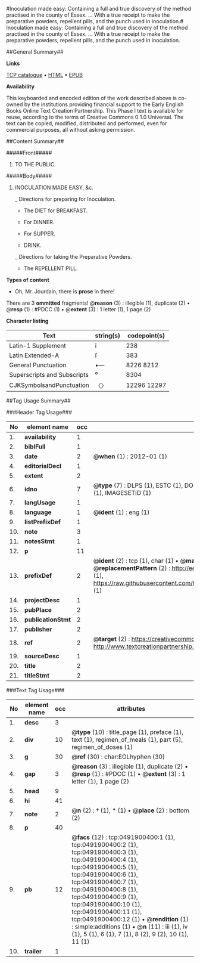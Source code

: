 #Inoculation made easy: Containing a full and true discovery of the method practised in the county of Essex. ... With a true receipt to make the preparative powders, repellent pills, and the punch used in inoculation.#
Inoculation made easy: Containing a full and true discovery of the method practised in the county of Essex. ... With a true receipt to make the preparative powders, repellent pills, and the punch used in inoculation.

##General Summary##

**Links**

[TCP catalogue](http://www.ota.ox.ac.uk/tcp/)  • 
[HTML](http://tei.it.ox.ac.uk/tcp/Texts-HTML/free/004/004778758.html)  • 
[EPUB](http://tei.it.ox.ac.uk/tcp/Texts-EPUB/free/004/004778758.epub)

**Availability**

This keyboarded and encoded edition of the
	       work described above is co-owned by the institutions
	       providing financial support to the Early English Books
	       Online Text Creation Partnership. This Phase I text is
	       available for reuse, according to the terms of Creative
	       Commons 0 1.0 Universal. The text can be copied,
	       modified, distributed and performed, even for
	       commercial purposes, all without asking permission.


##Content Summary##

#####Front#####

1. TO THE PUBLIC.

#####Body#####

1. INOCULATION MADE EASY, &c.

    _ Directions for preparing for Inoculation.

      * The DIET for BREAKFAST.

      * For DINNER.

      * For SUPPER.

      * DRINK.

    _ Directions for taking the Preparative Powders.

      * The REPELLENT PILL.

**Types of content**

  * Oh, Mr. Jourdain, there is **prose** in there!

There are 3 **ommitted** fragments! 
 @__reason__ (3) : illegible (1), duplicate (2)  •  @__resp__ (1) : #PDCC (1)  •  @__extent__ (3) : 1 letter (1), 1 page (2)

**Character listing**


|Text|string(s)|codepoint(s)|
|---|---|---|
|Latin-1 Supplement|î|238|
|Latin Extended-A|ſ|383|
|General Punctuation|•—|8226 8212|
|Superscripts             and Subscripts|⁰|8304|
|CJKSymbolsandPunctuation|〈〉|12296 12297|

##Tag Usage Summary##

###Header Tag Usage###

|No|element name|occ|attributes|
|---|---|---|---|
|1.|__availability__|1||
|2.|__biblFull__|1||
|3.|__date__|2| @__when__ (1) : 2012-01 (1)|
|4.|__editorialDecl__|1||
|5.|__extent__|2||
|6.|__idno__|7| @__type__ (7) : DLPS (1), ESTC (1), DOCNO (1), TCP (1), GALEDOCNO (1), CONTENTSET (1), IMAGESETID (1)|
|7.|__langUsage__|1||
|8.|__language__|1| @__ident__ (1) : eng (1)|
|9.|__listPrefixDef__|1||
|10.|__note__|3||
|11.|__notesStmt__|1||
|12.|__p__|11||
|13.|__prefixDef__|2| @__ident__ (2) : tcp (1), char (1)  •  @__matchPattern__ (2) : ([0-9\-]+):([0-9IVX]+) (1), (.+) (1)  •  @__replacementPattern__ (2) : http://eebo.chadwyck.com/downloadtiff?vid=$1&page=$2 (1), https://raw.githubusercontent.com/textcreationpartnership/Texts/master/tcpchars.xml#$1 (1)|
|14.|__projectDesc__|1||
|15.|__pubPlace__|2||
|16.|__publicationStmt__|2||
|17.|__publisher__|2||
|18.|__ref__|2| @__target__ (2) : https://creativecommons.org/publicdomain/zero/1.0/ (1), http://www.textcreationpartnership.org/docs/. (1)|
|19.|__sourceDesc__|1||
|20.|__title__|2||
|21.|__titleStmt__|2||


###Text Tag Usage###

|No|element name|occ|attributes|
|---|---|---|---|
|1.|__desc__|3||
|2.|__div__|10| @__type__ (10) : title_page (1), preface (1), text (1), regimen_of_meals (1), part (5), regimen_of_doses (1)|
|3.|__g__|30| @__ref__ (30) : char:EOLhyphen (30)|
|4.|__gap__|3| @__reason__ (3) : illegible (1), duplicate (2)  •  @__resp__ (1) : #PDCC (1)  •  @__extent__ (3) : 1 letter (1), 1 page (2)|
|5.|__head__|9||
|6.|__hi__|41||
|7.|__note__|2| @__n__ (2) : † (1), * (1)  •  @__place__ (2) : bottom (2)|
|8.|__p__|40||
|9.|__pb__|12| @__facs__ (12) : tcp:0491900400:1 (1), tcp:0491900400:2 (1), tcp:0491900400:3 (1), tcp:0491900400:4 (1), tcp:0491900400:5 (1), tcp:0491900400:6 (1), tcp:0491900400:7 (1), tcp:0491900400:8 (1), tcp:0491900400:9 (1), tcp:0491900400:10 (1), tcp:0491900400:11 (1), tcp:0491900400:12 (1)  •  @__rendition__ (1) : simple:additions (1)  •  @__n__ (11) : iii (1), iv (1), 5 (1), 6 (1), 7 (1), 8 (2), 9 (2), 10 (1), 11 (1)|
|10.|__trailer__|1||
